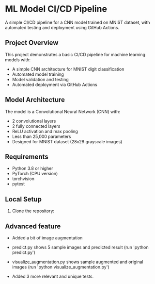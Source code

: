# ML Model CI/CD Pipeline

A simple CI/CD pipeline for a CNN model trained on MNIST dataset, with automated testing and deployment using GitHub Actions.

## Project Overview

This project demonstrates a basic CI/CD pipeline for machine learning models with:
- A simple CNN architecture for MNIST digit classification
- Automated model training
- Model validation and testing
- Automated deployment via GitHub Actions

## Model Architecture

The model is a Convolutional Neural Network (CNN) with:
- 2 convolutional layers
- 2 fully connected layers
- ReLU activation and max pooling
- Less than 25,000 parameters
- Designed for MNIST dataset (28x28 grayscale images)

## Requirements

- Python 3.8 or higher
- PyTorch (CPU version)
- torchvision
- pytest

## Local Setup

1. Clone the repository:



## Advanced feature
- Added a bit of image augmentation
- predict.py shows 5 sample images and predicted result (run 'python predict.py')
- visualize_augmentation.py shows sample augmented and original images (run 'python visualize_augmentation.py')

- Added 3 more relevant and unique tests. 
